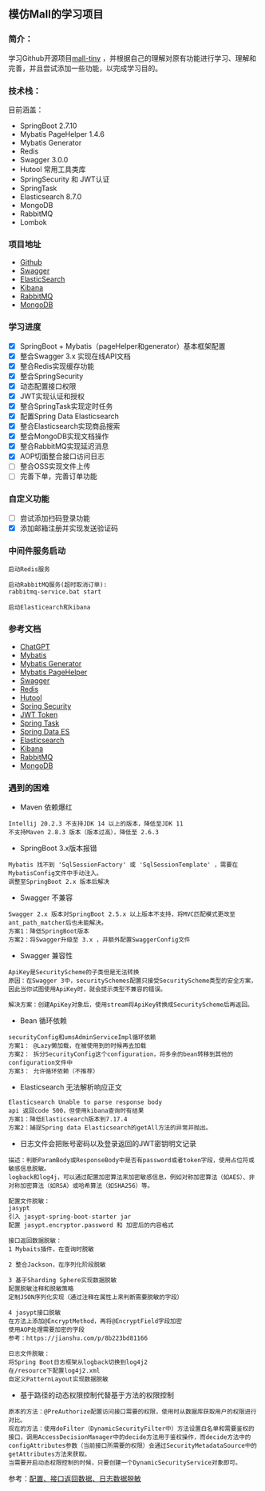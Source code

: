 ## 模仿Mall的学习项目

### 简介：
学习Github开源项目[mall-tiny](https://github.com/macrozheng/mall-learning) ，并根据自己的理解对原有功能进行学习、理解和完善，并且尝试添加一些功能，以完成学习目的。

### 技术栈：
目前涵盖：
* SpringBoot 2.7.10
* Mybatis PageHelper 1.4.6
* Mybatis Generator
* Redis
* Swagger 3.0.0
* Hutool 常用工具类库
* SpringSecurity 和 JWT认证
* SpringTask
* Elasticsearch 8.7.0
* MongoDB
* RabbitMQ
* Lombok

### 项目地址
* [Github](https://github.com/Notime12138/mall_springboot)
* [Swagger](http://localhost:8080/swagger-ui/index.html)
* [ElasticSearch](http://localhost:9200/)
* [Kibana](http://localhost:5601/)
* [RabbitMQ](http://localhost:15672/)
* [MongoDB](http://localhost:27017/)

### 学习进度
* [x] SpringBoot + Mybatis（pageHelper和generator）基本框架配置
* [x] 整合Swagger 3.x 实现在线API文档
* [x] 整合Redis实现缓存功能
* [x] 整合SpringSecurity
* [x] 动态配置接口权限
* [x] JWT实现认证和授权
* [x] 整合SpringTask实现定时任务
* [x] 配置Spring Data Elasticsearch
* [x] 整合Elasticsearch实现商品搜索
* [x] 整合MongoDB实现文档操作
* [x] 整合RabbitMQ实现延迟消息
* [x] AOP切面整合接口访问日志
* [ ] 整合OSS实现文件上传
* [ ] 完善下单，完善订单功能

### 自定义功能
* [ ] 尝试添加扫码登录功能
* [x] 添加邮箱注册并实现发送验证码

### 中间件服务启动
```text
启动Redis服务
```
```text
启动RabbitMQ服务(超时取消订单):
rabbitmq-service.bat start
```
```text
启动Elasticearch和kibana
```

### 参考文档
* [ChatGPT](https://chat.openai.com/chat)
* [Mybatis](https://mybatis.org/mybatis-3/zh/index.html)
* [Mybatis Generator](http://mybatis.org/generator/)
* [Mybatis PageHelper](https://pagehelper.github.io/docs/)
* [Swagger](https://swagger.io/docs/)
* [Redis](https://redis.io/docs/)
* [Hutool](https://hutool.cn/docs/#/)
* [Spring Security](https://docs.spring.io/spring-security/reference/index.html)
* [JWT Token](https://jwt.io/introduction)
* [Spring Task](https://spring.io/guides/gs/scheduling-tasks/)
* [Spring Data ES](https://docs.spring.io/spring-data/elasticsearch/docs/current/reference/html/)
* [Elasticsearch](https://www.elastic.co/guide/en/welcome-to-elastic/current/getting-started-general-purpose.html)
* [Kibana](https://www.elastic.co/guide/en/kibana/current/get-started.html)
* [RabbitMQ](https://www.rabbitmq.com/getstarted.html)
* [MongoDB](https://www.mongodb.com/docs/guides/atlas/account/)

### 遇到的困难
* Maven 依赖爆红
```text
Intellij 20.2.3 不支持JDK 14 以上的版本，降低至JDK 11
不支持Maven 2.8.3 版本（版本过高），降低至 2.6.3
```
* SpringBoot 3.x版本报错
```text
Mybatis 找不到 'SqlSessionFactory' 或 'SqlSessionTemplate' ，需要在MybatisConfig文件中手动注入。
调整至SpringBoot 2.x 版本后解决
```
* Swagger 不兼容
```text
Swagger 2.x 版本对SpringBoot 2.5.x 以上版本不支持，将MVC匹配模式更改至ant_path_matcher后也未能解决。
方案1：降低SpringBoot版本
方案2：将Swagger升级至 3.x ，并额外配置SwaggerConfig文件
```
* Swagger 兼容性
```text
ApiKey是SecurityScheme的子类但是无法转换
原因：在Swagger 3中，securitySchemes配置只接受SecurityScheme类型的安全方案，因此当你试图使用ApiKey时，就会提示类型不兼容的错误。

解决方案：创建ApiKey对象后，使用stream将ApiKey转换成SecurityScheme后再返回。
```
* Bean 循环依赖
```text
securityConfig和umsAdminServiceImpl循环依赖
方案1： @Lazy懒加载，在被使用到的时候再去加载
方案2： 拆分SecurityConfig这个configuration，将多余的bean转移到其他的configuration文件中
方案3： 允许循环依赖（不推荐）
```
* Elasticsearch 无法解析响应正文
```text
Elasticsearch Unable to parse response body
api 返回code 500，但使用kibana查询时有结果
方案1：降低Elasticsearch版本到7.17.4
方案2：捕捉Spring data Elasticsearch的getAll方法的异常并抛出。
```
* 日志文件会把账号密码以及登录返回的JWT密钥明文记录
```text
描述：判断ParamBody或ResponseBody中是否有password或者token字段，使用占位符或敏感信息脱敏。
logback和log4j，可以通过配置加密算法来加密敏感信息，例如对称加密算法（如AES）、非对称加密算法（如RSA）或哈希算法（如SHA256）等。
```
```text
配置文件脱敏：
jasypt 
引入 jasypt-spring-boot-starter jar
配置 jasypt.encryptor.password 和 加密后的内容格式
```
```text
接口返回数据脱敏：
1 Mybaits插件，在查询时脱敏

2 整合Jackson，在序列化阶段脱敏

3 基于Sharding Sphere实现数据脱敏
配置脱敏注释和脱敏策略
定制JSON序列化实现（通过注释在属性上来判断需要脱敏的字段）

4 jasypt接口脱敏
在方法上添加@EncryptMethod，再将@EncryptField字段加密
使用AOP处理需要加密的字段
参考：https://jianshu.com/p/8b223bd81166
```

```text
日志文件脱敏：
将Spring Boot日志框架从logback切换到log4j2
在/resource下配置log4j2.xml
自定义PatternLayout实现数据脱敏
```

* 基于路径的动态权限控制代替基于方法的权限控制
```text
原本的方法：@PreAuthorize配置访问接口需要的权限，使用时从数据库获取用户的权限进行对比。
现在的方法：使用doFilter（DynamicSecurityFilter中）方法设置白名单和需要鉴权的接口，调用AccessDecisionManager中的decide方法用于鉴权操作，而decide方法中的configAttributes参数（当前接口所需要的权限）会通过SecurityMetadataSource中的getAttributes方法来获取。
当需要开启动态权限控制的时候，只要创建一个DynamicSecurityService对象即可。
```
参考：[配置、接口返回数据、日志数据脱敏](https://juejin.cn/post/7004641512596176910)
